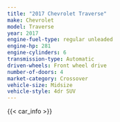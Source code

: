 ```yaml
---
title: "2017 Chevrolet Traverse"
make: Chevrolet
model: Traverse
year: 2017
engine-fuel-type: regular unleaded
engine-hp: 281
engine-cylinders: 6
transmission-type: Automatic
driven-wheels: Front wheel drive
number-of-doors: 4
market-category: Crossover
vehicle-size: Midsize
vehicle-style: 4dr SUV
---
```


{{< car_info >}}
